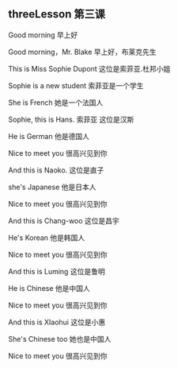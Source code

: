 ## threeLesson 第三课

Good morning
早上好

Good morning，Mr. Blake
早上好，布莱克先生

This is Miss Sophie Dupont
这位是索菲亚.杜邦小姐

Sophie is a new student
索菲亚是一个学生

She is French
她是一个法国人

Sophie, this is Hans.
索菲亚 这位是汉斯

He is German
他是德国人

Nice to meet you
很高兴见到你

And this is Naoko.
这位是直子

she's Japanese
他是日本人

Nice to meet you
很高兴见到你

And this is Chang-woo
这位是昌宇

He's Korean
他是韩国人

Nice to meet you
很高兴见到你

And this is Luming
这位是鲁明

He is Chinese
他是中国人

Nice to meet you
很高兴见到你

And this is XIaohui
这位是小惠

She's Chinese too
她也是中国人

Nice to meet you
很高兴见到你



